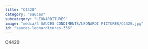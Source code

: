 ```yaml
---
title: "C4420"
category: "sauces"
subcategory: "LEONARDITURES"
image: "media/4 SAUCES CONDIMENTS/LEONARDI PICTURES/C4420.jpg"
id: "sauces-leonarditures-336"
---
```


C4420

